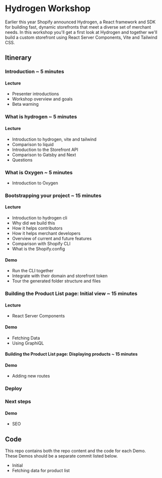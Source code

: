# Hydrogen Workshop

Earlier this year Shopify announced Hydrogen, a React framework and SDK for building fast, dynamic storefronts that meet a diverse set of merchant needs. In this workshop you'll get a first look at Hydrogen and together we'll build a custom storefront using React Server Components, Vite and Tailwind CSS.

## Itinerary

### Introduction ~ 5 minutes

#### Lecture

- Presenter introductions
- Workshop overview and goals
- Beta warning

### What is hydrogen ~ 5 minutes

#### Lecture

- Introduction to hydrogen, vite and tailwind
- Comparison to liquid
- Introduction to the Storefront API
- Comparison to Gatsby and Next
- Questions

### What is Oxygen ~ 5 minutes

- Introduction to Oxygen

### Bootstrapping your project ~ 15 minutes

#### Lecture

- Introduction to hydrogen cli
- Why did we build this
- How it helps contributors
- How it helps merchant developers
- Overview of current and future features
- Comparison with Shopify CLI
- What is the Shopify.config

#### Demo

- Run the CLI together
- Integrate with their domain and storefront token
- Tour the generated folder structure and files

### Building the Product List page: Initial view ~ 15 minutes

#### Lecture

- React Server Components

#### Demo

- Fetching Data
- Using GraphiQL

#### Building the Product List page: Displaying products ~ 15 minutes

#### Demo

- Adding new routes

### Deploy

### Next steps

#### Demo

- SEO

## Code

This repo contains both the repo content and the code for each Demo. These Demos should be a separate commit listed below.

- Initial
- Fetching data for product list
